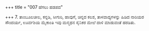 +++
title = "007 ಹೆಗಲು ಹಡಪದ"

+++
7. ತಾಂಬೂಲಚೀಲ, ಕನ್ನಡಿ, ಸೀಗುರಿ, ಹಾವುಗೆ, ಚಿನ್ನದ ಕಲಶ, ತಾಳವಾದ್ಯಗಳನ್ನು ಹಿಡಿದ ನಾರಿಯರ ಸೌಂದರ್ಯ, ಊರ್ವಶಿಯ ಮೈಕಾಂತಿ ಇವು ಮನ್ಮಥನ ಸೈನಿಕರ ಮೇಲೆ ದಾಳಿ ಮಾಡುವಂತೆ ಹರಡಿತು.